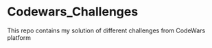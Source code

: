 # Codewars_Challenges
 This repo contains my solution of different challenges from CodeWars platform
